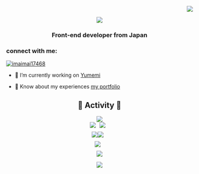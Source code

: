 <p align="right">
  <img src="https://komarev.com/ghpvc/?username=imaimai17468" />
</p>

<div align="center">
  <img src="https://capsule-render.vercel.app/api?type=venom&height=300&color=gradient&text=Hi%20👋,%20I'm%20imaimai17468&fontColor=252525" />
</div>
<h3 align="center">Front-end developer from Japan</h3>

<h3>connect with me:</h3>

<p align="left">
  <a href="https://twitter.com/imaimai17468" target="blank"><img src="https://img.shields.io/twitter/follow/imaimai17468?logo=twitter&style=for-the-badge" alt="imaimai17468" /></a>
</p>
    
- 🔭 I’m currently working on [Yumemi](https://www.yumemi.co.jp/)
    
- 📄 Know about my experiences [my portfolio](https://imaimai-portfolio.vercel.app/)


<h2 align="center">🐸 Activity 🐸</h3>

<div align="center"><img src="https://github-profile-summary-cards.vercel.app/api/cards/profile-details?username=imaimai17468&count_private=true&theme=2077"/></div><div style="display: flex; justify-content: center; align-items: center; flex-wrap: nowrap; margin-bottom: 10px;">
  <img src="https://github-profile-summary-cards.vercel.app/api/cards/repos-per-language?username=imaimai17468&count_private=true&theme=2077" style="margin-right: 10px;"/>
  <img src="https://github-profile-summary-cards.vercel.app/api/cards/most-commit-language?username=imaimai17468&count_private=true&theme=2077" style="margin-right: 10px;"/>
</div><div style="display: flex; justify-content: center; align-items: center; flex-wrap: nowrap; margin-bottom: 10px;">
  <img src="https://github-readme-stats.vercel.app/api?username=imaimai17468&show_icons=true&theme=tokyonight" />
  <img src="https://github-profile-summary-cards.vercel.app/api/cards/stats?username=imaimai17468&count_private=true&theme=2077" style="margin-right: 10px;"/>
</div><div style="display: flex; justify-content: center; align-items: center; flex-wrap: nowrap; margin-bottom: 10px;">
  <img src="https://github-profile-summary-cards.vercel.app/api/cards/productive-time?username=imaimai17468&count_private=true&theme=2077" style="margin-right: 10px;"/>
</div><div align="center"><img src="https://github-profile-trophy.vercel.app/?username=imaimai17468&rank=-?&theme=darkhub"/></div>

<p align="center">
  <img src="https://capsule-render.vercel.app/api?type=waving&color=gradient&height=200&section=footer" />
</p>
